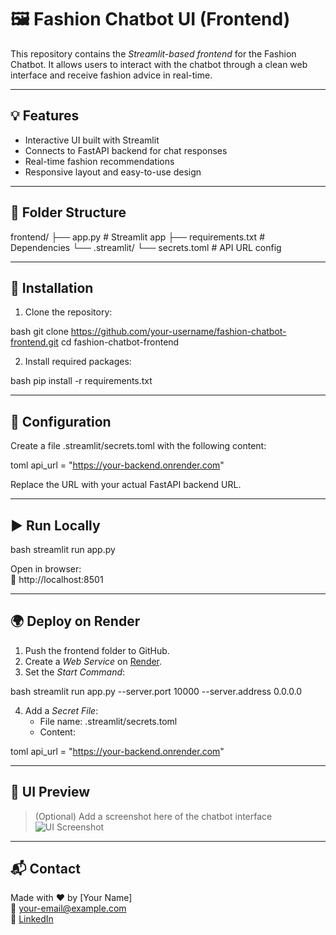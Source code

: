 # 🖼 Fashion Chatbot UI (Frontend)

This repository contains the *Streamlit-based frontend* for the Fashion Chatbot. It allows users to interact with the chatbot through a clean web interface and receive fashion advice in real-time.

---

## 💡 Features

- Interactive UI built with Streamlit
- Connects to FastAPI backend for chat responses
- Real-time fashion recommendations
- Responsive layout and easy-to-use design

---

## 📁 Folder Structure


frontend/
├── app.py                     # Streamlit app
├── requirements.txt           # Dependencies
└── .streamlit/
    └── secrets.toml           # API URL config


---

## 🔧 Installation

1. Clone the repository:

bash
git clone https://github.com/your-username/fashion-chatbot-frontend.git
cd fashion-chatbot-frontend


2. Install required packages:

bash
pip install -r requirements.txt


---

## 🔐 Configuration

Create a file .streamlit/secrets.toml with the following content:

toml
api_url = "https://your-backend.onrender.com"


Replace the URL with your actual FastAPI backend URL.

---

## ▶ Run Locally

bash
streamlit run app.py


Open in browser:  
🔗 http://localhost:8501

---

## 🌍 Deploy on Render

1. Push the frontend folder to GitHub.
2. Create a *Web Service* on [Render](https://render.com).
3. Set the *Start Command*:

bash
streamlit run app.py --server.port 10000 --server.address 0.0.0.0


4. Add a *Secret File*:
    - File name: .streamlit/secrets.toml
    - Content:

toml
api_url = "https://your-backend.onrender.com"


---

## 📸 UI Preview

> (Optional) Add a screenshot here of the chatbot interface  
> ![UI Screenshot](link-to-screenshot)

---

## 📬 Contact

Made with ❤ by [Your Name]  
📧 [your-email@example.com](mailto:your-email@example.com)  
🔗 [LinkedIn](https://linkedin.com/in/your-profile)
